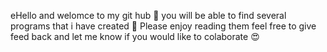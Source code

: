 eHello and welomce to my git hub 🤩 
you will be able to find several programs that i have created 🥳
Please enjoy reading them feel free to give feed back and let me know if you would like to colaborate 😍

<!--
**nikhilnaidoo/nikhilnaidoo** is a ✨ _special_ ✨ repository because its `README.md` (this file) appears on your GitHub profile.

Here are some ideas to get you started:

- 🔭 I’m currently working on ...
- 🌱 I’m currently learning ...
- 👯 I’m looking to collaborate on ...
- 🤔 I’m looking for help with ...
- 💬 Ask me about ...
- 📫 How to reach me: ...
- 😄 Pronouns: ...
- ⚡ Fun fact: ...
-->
